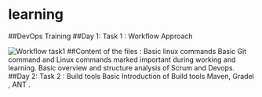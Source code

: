# learning
##DevOps Training 
##Day 1: Task 1 : Workflow Approach 

![Workflow task1](https://user-images.githubusercontent.com/77292026/104974786-44be8f00-59f9-11eb-9916-3bdf1b00460b.png)
##Content of the files :
Basic linux commands 
Basic Git command and Linux commands marked important during working and learning.
Basic overview and structure analysis of Scrum and Devops.
##Day 2: Task 2 : Build tools
Basic Introduction of Build tools Maven, Gradel , ANT .
